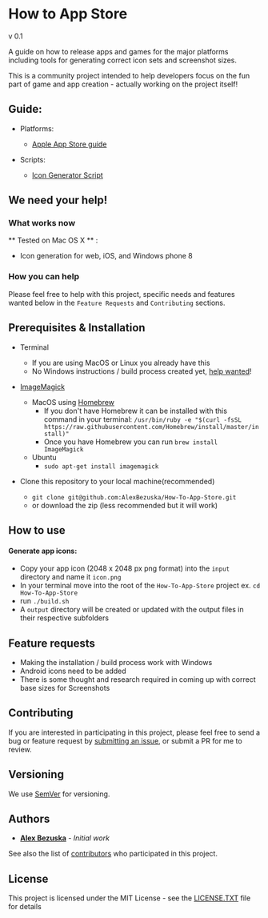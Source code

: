 # How to App Store
v 0.1

A guide on how to release apps and games for the major platforms including tools for generating correct icon sets and screenshot sizes.

This is a community project intended to help developers focus on the fun part of game and app creation - actually working on the project itself!

## Guide:

- Platforms:
  - [Apple App Store guide](https://github.com/AlexBezuska/How-To-App-Store/blob/master/guide/Apple_App_Store.md)


- Scripts:
  - [Icon Generator Script](https://github.com/AlexBezuska/How-To-App-Store#how-to-use)


## We need your help!
### What works now
** Tested on Mac OS X ** :
- Icon generation for web, iOS, and Windows phone 8

### How you can help
Please feel free to help with this project, specific needs and features wanted below in the `Feature Requests` and `Contributing` sections.


## Prerequisites & Installation

- Terminal
  - If you are using MacOS or Linux you already have this
  - No Windows instructions / build process created yet, [help wanted](https://github.com/AlexBezuska/How-To-App-Store#feature-requests)!


- [ImageMagick](https://www.imagemagick.org)
  - MacOS using [Homebrew](https://brew.sh/)
    - If you don't have Homebrew it can be installed with this command in your terminal: `/usr/bin/ruby -e "$(curl -fsSL https://raw.githubusercontent.com/Homebrew/install/master/install)"`
    - Once you have Homebrew you can run `brew install ImageMagick`
  - Ubuntu
    - ```sudo apt-get install imagemagick```


- Clone this repository to your local machine(recommended)
  - ```git clone git@github.com:AlexBezuska/How-To-App-Store.git```
  - or download the zip (less recommended but it will work)


## How to use




 #### Generate app icons:
- Copy your app icon (2048 x 2048 px png format) into the `input` directory and name it `icon.png`
- In your terminal move into the root of the `How-To-App-Store` project ex. ``` cd How-To-App-Store ```
- run `./build.sh`
- A `output` directory will be created or updated with the output files in their respective subfolders


## Feature requests

- Making the installation / build process work with Windows
- Android icons need to be added
- There is some thought and research required in coming up with correct base sizes for Screenshots



## Contributing

If you are interested in participating in this project, please feel free to send a bug or feature request by [submitting an issue](https://github.com/AlexBezuska/How-To-App-Store/issues), or submit a PR for me to review.

## Versioning

We use [SemVer](http://semver.org/) for versioning.

## Authors

* **[Alex Bezuska](https://github.com/AlexBezuska)** - *Initial work*

See also the list of [contributors](https://github.com/AlexBezuska/How-To-App-Store/contributors) who participated in this project.

## License

This project is licensed under the MIT License - see the [LICENSE.TXT](LICENSE.TXT) file for details

